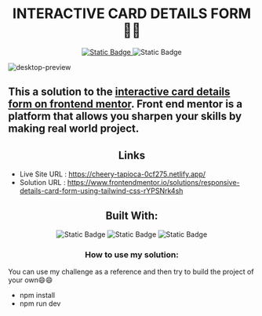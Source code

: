 <h1 align="center"> INTERACTIVE CARD DETAILS FORM🚀🚀 </h1>
<div align="center">
 
[<img alt="Static Badge" src="https://img.shields.io/badge/profile-Ratul-1d3557?style=for-the-badge&logo=frontendmentor&logoColor=white&labelColor=457b9d">
](https://www.frontendmentor.io/profile/ratul0407)
<img alt="Static Badge" src="https://img.shields.io/badge/status-completed-green?style=for-the-badge&labelColor=edede9">
</div>

![desktop-preview](https://github.com/ratul0407/interactive-card-details-form/assets/115800810/cae242f2-dfc0-4209-ae20-caad668e322d)

## This a solution to the [interactive card details form on frontend mentor](https://www.frontendmentor.io/challenges/interactive-card-details-form-XpS8cKZDWw). Front end mentor is a platform that allows you sharpen your skills by making real world project.


 <h2 align="center">Links </h2>
 

- Live Site URL : https://cheery-tapioca-0cf275.netlify.app/
- Solution URL : https://www.frontendmentor.io/solutions/responsive-details-card-form-using-tailwind-css-rYPSNrk4sh

<h2 align="center">Built With: </h2>
<div align="center">
<img alt="Static Badge" src="https://img.shields.io/badge/html-%23E34F26?style=for-the-badge&logo=HTML5&logoColor=white">
 <img alt="Static Badge" src="https://img.shields.io/badge/tailwind-00b4d8?style=for-the-badge&logo=tailwindcss&logoColor=white&labelColor=8ecae6">  <img alt="Static Badge" src="https://img.shields.io/badge/Javascript-%23F7DF1E?style=for-the-badge&logo=javascript&logoColor=black">

</div>

<h3 align="center">How to use my solution:</h3>

You can use my challenge as a reference and then try to build the project of your own😄😄
- npm install
- npm run dev
